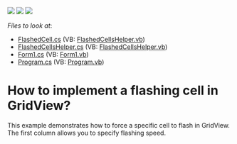 <!-- default badges list -->
![](https://img.shields.io/endpoint?url=https://codecentral.devexpress.com/api/v1/VersionRange/128629391/12.2.7%2B)
[![](https://img.shields.io/badge/Open_in_DevExpress_Support_Center-FF7200?style=flat-square&logo=DevExpress&logoColor=white)](https://supportcenter.devexpress.com/ticket/details/E2987)
[![](https://img.shields.io/badge/📖_How_to_use_DevExpress_Examples-e9f6fc?style=flat-square)](https://docs.devexpress.com/GeneralInformation/403183)
<!-- default badges end -->
<!-- default file list -->
*Files to look at*:

* [FlashedCell.cs](./CS/FlashedCell.cs) (VB: [FlashedCellsHelper.vb](./VB/FlashedCellsHelper.vb))
* [FlashedCellsHelper.cs](./CS/FlashedCellsHelper.cs) (VB: [FlashedCellsHelper.vb](./VB/FlashedCellsHelper.vb))
* [Form1.cs](./CS/Form1.cs) (VB: [Form1.vb](./VB/Form1.vb))
* [Program.cs](./CS/Program.cs) (VB: [Program.vb](./VB/Program.vb))
<!-- default file list end -->
# How to implement a flashing cell in GridView?


<p>This example demonstrates how to force a specific cell to flash in GridView. The first column allows you to specify flashing speed.</p>

<br/>


